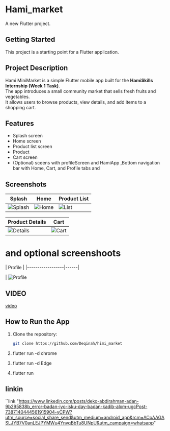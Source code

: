 # Hami_market

A new Flutter project.

## Getting Started

This project is a starting point for a Flutter application.


## Project Description

Hami MiniMarket is a simple Flutter mobile app built for the **HamiSkills Internship (Week 1 Task)**.  
The app introduces a small community market that sells fresh fruits and vegetables.  
It allows users to browse products, view details, and add items to a shopping cart.


##  Features
- Splash screen 
- Home screen 
- Product list screen   
- Product  
- Cart screen  
- (Optional) sceens with profileScreen and HamiApp ,Bottom navigation bar with Home, Cart, and Profile tabs and  



##  Screenshots
| Splash | Home | Product List |
|--------|-------|--------------|
| ![Splash](screenshots/splashscreen.jpg) | ![Home](screenshots/homescreen.jpg) | ![List](screenshots/productlist.jpg) |

| Product Details | Cart |
|------------------|------|
| ![Details](screenshots/productdetails.jpg) | ![Cart](screenshots/cart.jpg) |

# and optional screenshoots

| Profile |
|------------------|------|

| ![Profile](screenshots/profile.jpg) 

## VIDEO
 
[video](video/hamivideos.mp4) 


##  How to Run the App
1. Clone the repository:
   ```bash
   git clone https://github.com/Deqinah/himi_market

2. flutter run -d chrome

3. flutter run -d Edge

4. flutter run


## linkin


``link  "https://www.linkedin.com/posts/deko-abdirahman-adan-9b295838b_error-badan-iyo-isku-day-badan-kadib-alxm-ugcPost-7387140444561915904-yCPW?utm_source=social_share_send&utm_medium=android_app&rcm=ACoAAGASLJYB7V0anLEJPYMWu4YnvqBbTu8UNpU&utm_campaign=whatsapp"


